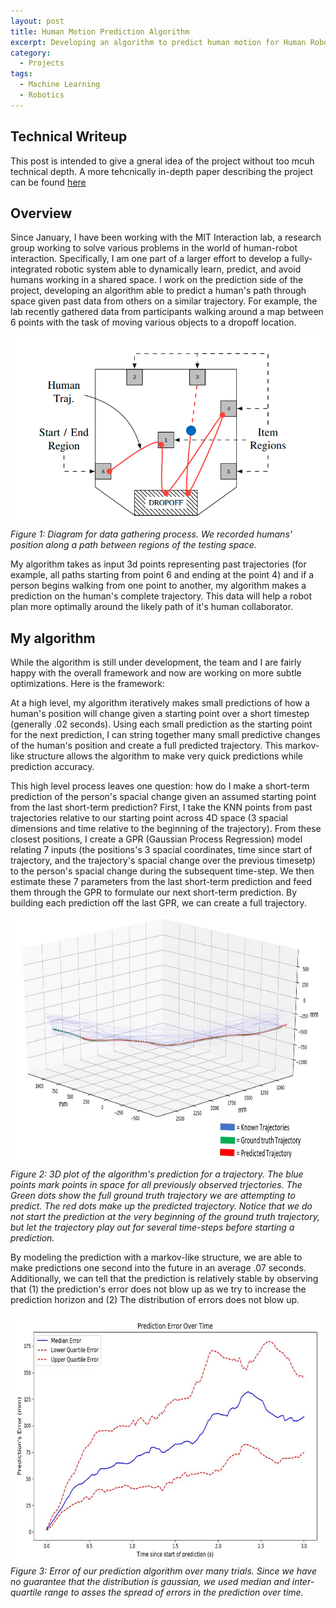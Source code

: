 ```yaml
---
layout: post
title: Human Motion Prediction Algorithm
excerpt: Developing an algorithm to predict human motion for Human Robot Interaction.<br><br>
category:
  - Projects
tags:
  - Machine Learning
  - Robotics
---
```


## Technical Writeup

This post is intended to give a gneral idea of the project without too mcuh technical depth.  A more tehcnically in-depth paper describing the project can be found [here](https://alexcuellar.github.io/assets/pdfs/human_prediction_writeup.pdf)
## Overview

Since January, I have been working with the MIT Interaction lab, a research group working to solve various problems in the world of human-robot interaction.  Specifically, I am one part of a larger effort to develop a fully-integrated robotic system able to dynamically learn, predict, and avoid humans working in a shared space.  I work on the prediction side of the project, developing an algorithm able to predict a human's path through space given past data from others on a similar trajectory.  For example, the lab recently gathered data from participants walking around a map between 6 points with the task of moving various objects to a dropoff location.  

![Testing Layout](/assets/img/Human-Prediction/Test-Layout.png)
*Figure 1: Diagram for data gathering process.  We recorded humans' position along a path between regions of the testing space.*

My algorithm takes as input 3d points representing past trajectories (for example, all paths starting from point 6 and ending at the point 4) and if a person begins walking from one point to another, my algorithm makes a prediction on the human's complete trajectory.  This data will help a robot plan more optimally around the likely path of it's human collaborator.  

## My algorithm
While the algorithm is still under development, the team and I are fairly happy with the overall framework and now are working on more subtle optimizations.  Here is the framework:

At a high level, my algorithm iteratively makes small predictions of how a human's position will change given a starting point over a short timestep (generally .02 seconds).  Using each small prediction as the starting point for the next prediction, I can string together many small predictive changes of the human's position and create a full predicted trajectory. This markov-like structure allows the algorithm to make very quick predictions while prediction accuracy.

This high level process leaves one question: how do I make a short-term prediction of the person's spacial change given an assumed starting point from the last short-term prediction? First, I take the KNN points from past trajectories relative to our starting point across 4D space (3 spacial dimensions and time relative to the beginning of the trajectory).  From these closest positions, I create a GPR (Gaussian Process Regression) model relating 7 inputs (the positions's 3 spacial coordinates, time since start of trajectory, and the trajectory's spacial change over the previous timesetp) to the person's spacial change during the subsequent time-step.  We then estimate these 7 parameters from the last short-term prediction and feed them through the GPR to formulate our next short-term prediction.  By building each prediction off the last GPR, we can create a full trajectory.

<!-- ![Prediction](/assets/img/Human-Prediction/Prediction.JPG) -->
<img src="/assets/img/Human-Prediction/Prediction.JPG"
     alt="Prediction"
     style="float: center; margin-right: 10px; width: 1328px; height: 400px" />
     <!-- 1328 x 637 -->
*Figure 2: 3D plot of the algorithm's prediction for a trajectory.  The blue points mark points in space for all previously observed trjectories.  The Green dots show the full ground truth trajectory we are attempting to predict.  The red dots make up the predicted trajectory. Notice that we do not start the prediction at the very beginning of the ground truth trajectory, but let the trajectory play out for several time-steps before starting a prediction.*

By modeling the prediction with a markov-like structure, we are able to make predictions one second into the future in an average .07 seconds.  Additionally, we can tell that the prediction is relatively stable by observing that (1) the prediction's error does not blow up as we try to increase the prediction horizon and (2) The distribution of errors does not blow up.  

<!-- ![Prediction Error](/assets/img/Human-Prediction/Prediction_Error.JPG) -->
<img src="/assets/img/Human-Prediction/Prediction_Error.JPG"
     alt="Prediction error"
     style="float: center; margin-right: 10px; width: 1119px; height: 400px" />
*Figure 3: Error of our prediction algorithm over many trials.  Since we have no guarantee that the distribution is gaussian, we used median and inter-quartile range to asses the spread of errors in the prediction over time.*